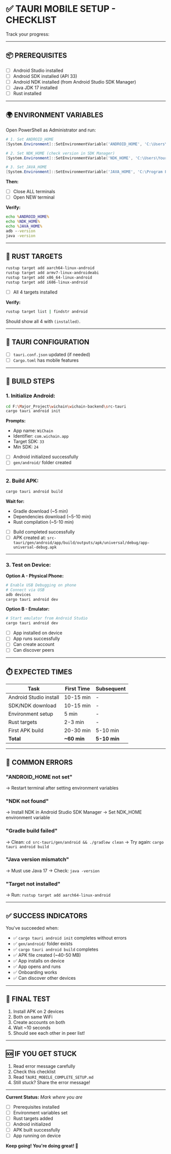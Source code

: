 # ✅ TAURI MOBILE SETUP - CHECKLIST

Track your progress:

---

## 📦 **PREREQUISITES**

- [ ] Android Studio installed
- [ ] Android SDK installed (API 33)
- [ ] Android NDK installed (from Android Studio SDK Manager)
- [ ] Java JDK 17 installed
- [ ] Rust installed

---

## 🌍 **ENVIRONMENT VARIABLES**

Open PowerShell as Administrator and run:

```powershell
# 1. Set ANDROID_HOME
[System.Environment]::SetEnvironmentVariable('ANDROID_HOME', 'C:\Users\YourUsername\AppData\Local\Android\Sdk', 'User')

# 2. Set NDK_HOME (check version in SDK Manager)
[System.Environment]::SetEnvironmentVariable('NDK_HOME', 'C:\Users\YourUsername\AppData\Local\Android\Sdk\ndk\26.1.10909125', 'User')

# 3. Set JAVA_HOME
[System.Environment]::SetEnvironmentVariable('JAVA_HOME', 'C:\Program Files\Eclipse Adoptium\jdk-17.0.XX-hotspot', 'User')
```

**Then:**
- [ ] Close ALL terminals
- [ ] Open NEW terminal

**Verify:**
```cmd
echo %ANDROID_HOME%
echo %NDK_HOME%
echo %JAVA_HOME%
adb --version
java -version
```

---

## 🦀 **RUST TARGETS**

```bash
rustup target add aarch64-linux-android
rustup target add armv7-linux-androideabi
rustup target add x86_64-linux-android
rustup target add i686-linux-android
```

- [ ] All 4 targets installed

**Verify:**
```bash
rustup target list | findstr android
```

Should show all 4 with `(installed)`.

---

## 🔧 **TAURI CONFIGURATION**

- [ ] `tauri.conf.json` updated (if needed)
- [ ] `Cargo.toml` has mobile features

---

## 🚀 **BUILD STEPS**

### **1. Initialize Android:**

```bash
cd F:\Major_Project\wichain\wichain-backend\src-tauri
cargo tauri android init
```

**Prompts:**
- App name: `WiChain`
- Identifier: `com.wichain.app`
- Target SDK: `33`
- Min SDK: `24`

- [ ] Android initialized successfully
- [ ] `gen/android/` folder created

---

### **2. Build APK:**

```bash
cargo tauri android build
```

**Wait for:**
- Gradle download (~5 min)
- Dependencies download (~5-10 min)
- Rust compilation (~5-10 min)

- [ ] Build completed successfully
- [ ] APK created at: `src-tauri/gen/android/app/build/outputs/apk/universal/debug/app-universal-debug.apk`

---

### **3. Test on Device:**

**Option A - Physical Phone:**
```bash
# Enable USB Debugging on phone
# Connect via USB
adb devices
cargo tauri android dev
```

**Option B - Emulator:**
```bash
# Start emulator from Android Studio
cargo tauri android dev
```

- [ ] App installed on device
- [ ] App runs successfully
- [ ] Can create account
- [ ] Can discover peers

---

## ⏱️ **EXPECTED TIMES**

| Task | First Time | Subsequent |
|------|------------|------------|
| Android Studio install | 10-15 min | - |
| SDK/NDK download | 10-15 min | - |
| Environment setup | 5 min | - |
| Rust targets | 2-3 min | - |
| First APK build | 20-30 min | 5-10 min |
| **Total** | **~60 min** | **5-10 min** |

---

## 🐛 **COMMON ERRORS**

### **"ANDROID_HOME not set"**
→ Restart terminal after setting environment variables

### **"NDK not found"**
→ Install NDK in Android Studio SDK Manager
→ Set NDK_HOME environment variable

### **"Gradle build failed"**
→ Clean: `cd src-tauri/gen/android && ./gradlew clean`
→ Try again: `cargo tauri android build`

### **"Java version mismatch"**
→ Must use Java 17
→ Check: `java -version`

### **"Target not installed"**
→ Run: `rustup target add aarch64-linux-android`

---

## ✅ **SUCCESS INDICATORS**

You've succeeded when:

- ✅ `cargo tauri android init` completes without errors
- ✅ `gen/android/` folder exists
- ✅ `cargo tauri android build` completes
- ✅ APK file created (~40-50 MB)
- ✅ App installs on device
- ✅ App opens and runs
- ✅ Onboarding works
- ✅ Can discover other devices

---

## 📱 **FINAL TEST**

1. Install APK on 2 devices
2. Both on same WiFi
3. Create accounts on both
4. Wait ~10 seconds
5. Should see each other in peer list!

---

## 🆘 **IF YOU GET STUCK**

1. Read error message carefully
2. Check this checklist
3. Read `TAURI_MOBILE_COMPLETE_SETUP.md`
4. Still stuck? Share the error message!

---

**Current Status:** _Mark where you are_

- [ ] Prerequisites installed
- [ ] Environment variables set
- [ ] Rust targets added
- [ ] Android initialized
- [ ] APK built successfully
- [ ] App running on device

**Keep going! You're doing great! 🚀**
